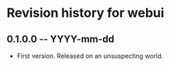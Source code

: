 # Revision history for webui

## 0.1.0.0 -- YYYY-mm-dd

* First version. Released on an unsuspecting world.
